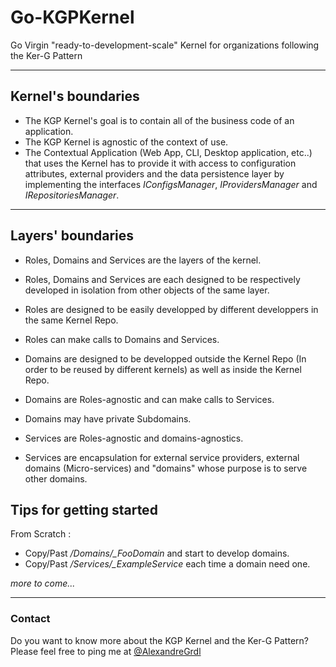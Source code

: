 # Go-KGPKernel
Go Virgin "ready-to-development-scale" Kernel for organizations following the Ker-G Pattern 

---

## Kernel's boundaries 

- The KGP Kernel's goal is to contain all of the business code of an application.
- The KGP Kernel is agnostic of the context of use.
- The Contextual Application (Web App, CLI, Desktop application, etc..) that uses the Kernel has to provide it with access to configuration attributes, external providers and the data persistence layer by implementing the interfaces *IConfigsManager*, *IProvidersManager* and *IRepositoriesManager*.


--- 

## Layers' boundaries

- Roles, Domains and Services are the layers of the kernel.
- Roles, Domains and Services are each designed to be respectively developed in isolation from other objects of the same layer.

- Roles are designed to be easily developped by different developpers in the same Kernel Repo.
- Roles can make calls to Domains and Services.

- Domains are designed to be developped outside the Kernel Repo (In order to be reused by different kernels) as well as inside the Kernel Repo.
- Domains are Roles-agnostic and can make calls to Services.
- Domains may have private Subdomains.

- Services are Roles-agnostic and domains-agnostics.
- Services are encapsulation for external service providers, external domains (Micro-services) and "domains" whose purpose is to serve other domains.

## Tips for getting started

From Scratch :
- Copy/Past */Domains/_FooDomain* and start to develop domains.
- Copy/Past */Services/_ExampleService* each time a domain need one.

*more to come...*

---

### Contact

Do you want to know more about the KGP Kernel and the Ker-G Pattern?
Please feel free to ping me at [@AlexandreGrdl](https://twitter.com/AlexandreGrdl "@AlexandreGrdl")
